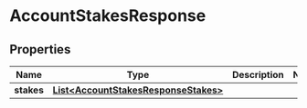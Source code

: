 

# AccountStakesResponse


## Properties

Name | Type | Description | Notes
------------ | ------------- | ------------- | -------------
**stakes** | [**List&lt;AccountStakesResponseStakes&gt;**](AccountStakesResponseStakes.md) |  | 



